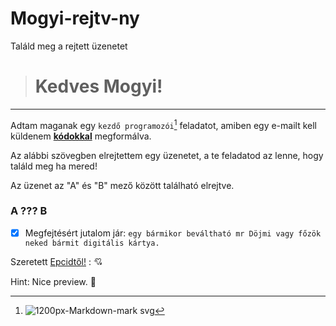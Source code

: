 # Mogyi-rejtv-ny
Találd meg a rejtett üzenetet

># Kedves Mogyi! #

--------------------

Adtam maganak egy `kezdő programozói`[^1] feladatot, amiben egy e-mailt kell küldenem [**kódokkal**](moz-extension://88f35f56-20cd-4f8f-b2ea-7e5f050c7b11/common/options.html) megformálva.

Az alábbi szövegben elrejtettem egy üzenetet, a te feladatod az lenne, hogy találd meg ha mered!

Az üzenet az "A" és "B" mező között található elrejtve.
### A ??? <!-- Nagyon büdi a feneked blöö --> B


- [x] Megfejtésért jutalom jár: 
```egy bármikor beváltható mr Döjmi vagy főzök neked bármit digitális kártya.```




Szeretett [Epcidtől!](https://ibb.co/RCwVBWz) :  :cupid:


Hint: Nice preview. :1234:
[^1]: ![1200px-Markdown-mark svg](https://user-images.githubusercontent.com/98794995/152197496-ff1d62b7-0689-448a-84db-e588e1586c64.png#gh-light-mode-only´)

